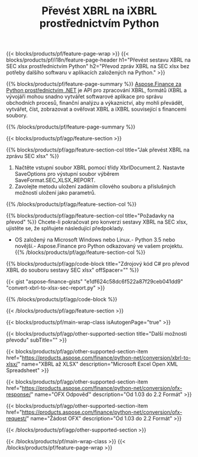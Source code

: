 ﻿---
title: Převést XBRL na iXBRL prostřednictvím Python
description: Ukázkový kód pro konverzi XBRL na SEC xlsx report Python. Použijte API ukázkový kód pro dávkové soubory XBRL na převod sestav SEC xlsx v aplikacích založených na Python. 
url: /cs/python-net/conversion/xbrl-to-sec-xlsx-report/
family: finance
platformtag: python
feature: convert
informat: XBRL
outformat: XLSX
otherformats: HTML
---
{{< blocks/products/pf/feature-page-wrap >}}
{{< blocks/products/pf/i18n/feature-page-header h1="Převést sestavu XBRL na SEC xlsx prostřednictvím Python" h2="Převod zpráv XBRL na SEC xlsx bez potřeby dalšího softwaru v aplikacích založených na Python." >}}

{{% blocks/products/pf/feature-page-summary %}}
[Aspose.Finance za Python prostřednictvím .NET](https://products.aspose.com/finance/python-net/) je API pro zpracování XBRL, formátů iXBRL a vývojáři mohou snadno vytvářet softwarové aplikace pro správu obchodních procesů, finanční analýzu a výkaznictví, aby mohli převádět, vytvářet, číst, zobrazovat a ověřovat XBRL a iXBRL související s financemi soubory. 

{{% /blocks/products/pf/feature-page-summary %}}

{{< blocks/products/pf/agp/feature-section >}}

{{% blocks/products/pf/agp/feature-section-col title="Jak převést XBRL na zprávu SEC xlsx" %}}
1. Načtěte vstupní soubor XBRL pomocí třídy XbrlDocument.2. Nastavte SaveOptions pro výstupní soubor výběrem SaveFormat.SEC_XLSX_REPORT.
3. Zavolejte metodu uložení zadáním cílového souboru a příslušných možností uložení jako parametrů.

{{% /blocks/products/pf/agp/feature-section-col %}}

{{% blocks/products/pf/agp/feature-section-col title="Požadavky na převod" %}}
Chcete-li pokračovat pro konverzi sestavy XBRL na SEC xlsx, ujistěte se, že splňujete následující předpoklady. 
- OS založený na Microsoft Windows nebo Linux.- Python 3.5 nebo novější.- Aspose.Finance pro Python odkazovaný ve vašem projektu.{{% /blocks/products/pf/agp/feature-section-col %}}

{{% blocks/products/pf/agp/code-block title="Zdrojový kód C# pro převod XBRL do souboru sestavy SEC xlsx" offSpacer="" %}}

{{< gist "aspose-finance-gists" "e1df624c58dc6f522a87f29ceb041dd9" "convert-xbrl-to-xlsx-sec-report.py" >}}

{{% /blocks/products/pf/agp/code-block %}}

{{< /blocks/products/pf/agp/feature-section >}}

{{< blocks/products/pf/main-wrap-class isAutogenPage="true" >}}

{{< blocks/products/pf/agp/other-supported-section title="Další možnosti převodu" subTitle="" >}}

{{< blocks/products/pf/agp/other-supported-section-item href="https://products.aspose.com/finance/python-net/conversion/xbrl-to-xlsx/" name="XBRL až XLSX" description="Microsoft Excel Open XML Spreadsheet" >}}

{{< blocks/products/pf/agp/other-supported-section-item href="https://products.aspose.com/finance/python-net/conversion/ofx-response/" name="OFX Odpověď" description="Od 1.03 do 2.2 Formát" >}}

{{< blocks/products/pf/agp/other-supported-section-item href="https://products.aspose.com/finance/python-net/conversion/ofx-request/" name="Žádost OFX" description="Od 1.03 do 2.2 Formát" >}}

{{< /blocks/products/pf/agp/other-supported-section >}}

{{< /blocks/products/pf/main-wrap-class >}}
{{< /blocks/products/pf/feature-page-wrap >}}